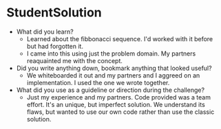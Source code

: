 # StudentSolution
- What did you learn?
    - Learned about the fibbonacci sequence.  I'd worked with it before but had forgotten it.
    - I came into this using just the problem domain.  My partners reaquainted me with the concept.
- Did you write anything down, bookmark anything that looked useful?
    - We whiteboarded it out and my partners and I aggreed on an implementation. I used the one we wrote together.
- What did you use as a guideline or direction during the challenge?
    - Just my experience and my partners.  Code provided was a team effort.  It's an unique, but imperfect solution.  We understand its flaws, but wanted to use our own code rather than use the classic solution.
